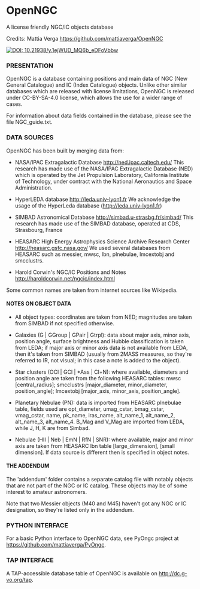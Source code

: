 # OpenNGC
A license friendly NGC/IC objects database

Credits: Mattia Verga
	https://github.com/mattiaverga/OpenNGC

[![DOI: 10.21938/y.1ejWUD_MQ6b_eDFoVbbw](https://img.shields.io/badge/DOI-10.21938%2Fy.1ejWUD__MQ6b__eDFoVbbw-blue.svg)](http://dc.zah.uni-heidelberg.de/voidoi/q/lp/custom/10.21938/y.1ejWUD_MQ6b_eDFoVbbw)


### PRESENTATION

OpenNGC is a database containing positions and main data of
NGC (New General Catalogue) and IC (Index Catalogue) objects.
Unlike other similar databases which are released with
license limitations, OpenNGC is released under CC-BY-SA-4.0 license,
which allows the use for a wider range of cases.

For information about data fields contained in the database, please see
the file NGC_guide.txt.


### DATA SOURCES

OpenNGC has been built by merging data from:

 - NASA/IPAC Extragalactic Database
   http://ned.ipac.caltech.edu/
   This research has made use of the NASA/IPAC Extragalactic Database (NED)
   which is operated by the Jet Propulsion Laboratory,
   California Institute of Technology, under contract with the
   National Aeronautics and Space Administration.

 - HyperLEDA database
   http://leda.univ-lyon1.fr
   We acknowledge the usage of the HyperLeda database (http://leda.univ-lyon1.fr)

 - SIMBAD Astronomical Database
   http://simbad.u-strasbg.fr/simbad/
   This research has made use of the SIMBAD database, operated at CDS, Strasbourg, France

 - HEASARC High Energy Astrophysics Science Archive Research Center
   http://heasarc.gsfc.nasa.gov/
   We used several databases from HEASARC such as messier, mwsc, lbn, plnebulae, lmcextobj and smcclustrs.

 - Harold Corwin's NGC/IC Positions and Notes
   http://haroldcorwin.net/ngcic/index.html

Some common names are taken from internet sources like Wikipedia.

#### NOTES ON OBJECT DATA

 - All object types: coordinates are taken from NED; magnitudes are taken from SIMBAD if not
   specified otherwise.

 - Galaxies (G | GGroup | GPair | Gtrpl): data about major axis, minor axis, position angle,
   surface brightness and Hubble classification is taken from LEDA; if major axis or minor axis data
   is not available from LEDA, then it's taken from SIMBAD (usually from 2MASS measures,
   so they're referred to IR, not visual; in this case a note is added to the object).

 - Star clusters (OCl | GCl | *Ass | Cl+N): where available, diameters and
   position angle are taken from the following HEASARC tables: mwsc [central_radius];
   smcclustrs [major_diameter, minor_diameter, position_angle];
   lmcextobj [major_axis, minor_axis, position_angle].

 - Planetary Nebulae (PN): data is imported from HEASARC plnebulae table,
   fields used are opt_diameter, umag_cstar, bmag_cstar, vmag_cstar,
   name, pk_name, iras_name, alt_name_1, alt_name_2, alt_name_3, alt_name_4.
   B_Mag and V_Mag are imported from LEDA, while J, H, K are from Simbad.

 - Nebulae (HII | Neb | EmN | RfN | SNR): where available, major and minor axis are taken
   from HEASARC lbn table [large_dimension], [small dimension]. If data source is different
   then is specified in object notes.

#### THE ADDENDUM

The 'addendum' folder contains a separate catalog file with notably objects that are not
part of the NGC or IC catalog. These objects may be of some interest to amateur astronomers.

Note that two Messier objects (M40 and M45) haven't got any NGC or IC designation, so  they're
listed only in the addendum.

### PYTHON INTERFACE

For a basic Python interface to OpenNGC data, see PyOngc project at https://github.com/mattiaverga/PyOngc.

### TAP INTERFACE

A TAP-accessible database table of OpenNGC is available on http://dc.g-vo.org/tap.
